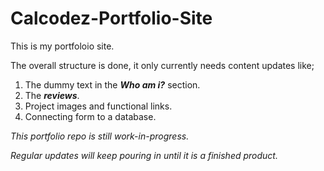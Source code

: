 # Calcodez-Portfolio-Site
This is my portfoloio site.

The overall structure is done, it only currently needs content updates like;

1. The dummy text in the ***Who am i?*** section.
2. The ***reviews***.
3. Project images and functional links.
4. Connecting form to a database.

*This portfolio repo is still work-in-progress.*

*Regular updates will keep pouring in until it is a finished product.*
